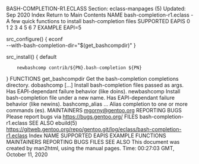 BASH-COMPLETION-R1.ECLASS
Section: eclass-manpages (5)
Updated: Sep 2020
Index Return to Main Contents
NAME
bash-completion-r1.eclass - A few quick functions to install bash-completion files
SUPPORTED EAPIS
0 1 2 3 4 5 6 7
EXAMPLE
EAPI=5

src_configure() {
        econf \
        --with-bash-completion-dir="$(get_bashcompdir)"
}

src_install() {
        default

        newbashcomp contrib/${PN}.bash-completion ${PN}
}
FUNCTIONS
get_bashcompdir
Get the bash-completion completions directory.
dobashcomp <file> [...]
Install bash-completion files passed as args. Has EAPI-dependant failure behavior (like doins).
newbashcomp <file> <newname>
Install bash-completion file under a new name. Has EAPI-dependant failure behavior (like newins).
bashcomp_alias <basename> <alias>...
Alias <basename> completion to one or more commands (<alias>es).
MAINTAINERS
mgorny@gentoo.org
REPORTING BUGS
Please report bugs via https://bugs.gentoo.org/
FILES
bash-completion-r1.eclass
SEE ALSO
ebuild(5)
https://gitweb.gentoo.org/repo/gentoo.git/log/eclass/bash-completion-r1.eclass
Index
NAME
SUPPORTED EAPIS
EXAMPLE
FUNCTIONS
MAINTAINERS
REPORTING BUGS
FILES
SEE ALSO
This document was created by man2html, using the manual pages.
Time: 00:27:03 GMT, October 11, 2020